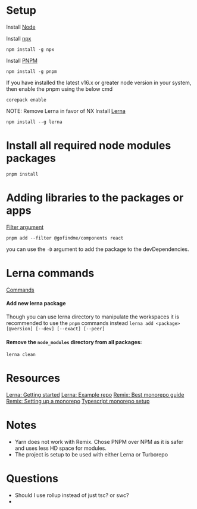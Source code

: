 # Setup

Install [Node](https://nodejs.org/en)

Install [npx](https://github.com/npm/npx#readme)

`npm install -g npx`


Install [PNPM](https://pnpm.io/installation)

`npm install -g pnpm`

If you have installed the latest v16.x or greater node version in your system, then enable the pnpm using the below cmd

`corepack enable`


NOTE: Remove Lerna in favor of NX
Install [Lerna](https://lerna.js.org/docs/getting-started)

`npm install --g lerna`


# Install all required node modules packages

`pnpm install`

# Adding libraries to the packages or apps
[Filter argument](https://pnpm.io/filtering)

`pnpm add --filter @gofindme/components react`

you can use the `-D` argument to add the package to the devDependencies.

# Lerna commands

[Commands](https://lerna.js.org/docs/api-reference/commands)

#### Add new lerna package
Though you can use lerna directory to manipulate the workspaces it is recommended to use the `pnpm` commands instead
`lerna add <package>[@version] [--dev] [--exact] [--peer]`

#### Remove the `node_modules` directory from all packages:
`lerna clean` 


# Resources

[Lerna: Getting started](https://lerna.js.org/docs/getting-started)
[Lerna: Example repo](https://github.com/lerna/getting-started-example/blob/main/packages/header/rollup.config.js)
[Remix: Best monorepo guide](https://blog.nrwl.io/setup-a-monorepo-with-pnpm-workspaces-and-speed-it-up-with-nx-bc5d97258a7e)
[Remix: Setting up a monorepo](https://blog.nrwl.io/setup-a-monorepo-with-pnpm-workspaces-and-speed-it-up-with-nx-bc5d97258a7e)
[Typescript monorepo setup](https://medium.com/@NiGhTTraX/how-to-set-up-a-typescript-monorepo-with-lerna-c6acda7d4559)


# Notes

- Yarn does not work with Remix. Chose PNPM over NPM as it is safer and uses less HD space for modules.
- The project is setup to be used with either Lerna or Turborepo
 
# Questions

- Should I use rollup instead of just tsc? or swc?
- 

